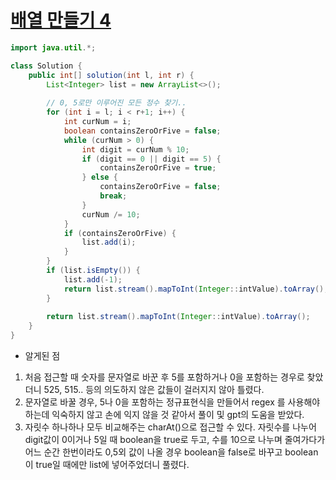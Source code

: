 # [배열 만들기 4](https://school.programmers.co.kr/learn/courses/30/lessons/181918)
```java
import java.util.*;

class Solution {
    public int[] solution(int l, int r) {
        List<Integer> list = new ArrayList<>();
        
        // 0, 5로만 이루어진 모든 정수 찾기..
        for (int i = l; i < r+1; i++) {
            int curNum = i;
            boolean containsZeroOrFive = false;
            while (curNum > 0) {
                int digit = curNum % 10;
                if (digit == 0 || digit == 5) {
                    containsZeroOrFive = true;
                } else {
                    containsZeroOrFive = false;
                    break;
                }
                curNum /= 10;
            }
            if (containsZeroOrFive) {
                list.add(i);
            }
        }
        if (list.isEmpty()) {
            list.add(-1);
            return list.stream().mapToInt(Integer::intValue).toArray();
        }
        
        return list.stream().mapToInt(Integer::intValue).toArray();
    }
}
```

- 알게된 점
1. 처음 접근할 때 숫자를 문자열로 바꾼 후 5를 포함하거나 0을 포함하는 경우로 찾았더니 525, 515.. 등의 의도하지 않은 값들이 걸러지지 않아 틀렸다.
2. 문자열로 바꿀 경우, 5나 0을 포함하는 정규표현식을 만들어서 regex 를 사용해야 하는데 익숙하지 않고 손에 익지 않을 것 같아서 풀이 및 gpt의 도움을 받았다.
3. 자릿수 하나하나 모두 비교해주는 charAt()으로 접근할 수 있다. 자릿수를 나누어 digit값이 0이거나 5일 때 boolean을 true로 두고, 수를 10으로 나누며 줄여가다가 어느 순간 한번이라도 0,5외 값이 나올 경우 boolean을 false로 바꾸고 boolean이 true일 때에만 list에 넣어주었더니 풀렸다.
